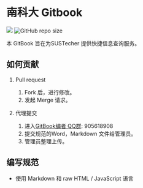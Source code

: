# 南科大 Gitbook

[![](https://github.com/sustech-sz/sustech-sz.github.io/workflows/Node-CI/badge.svg)](https://github.com/sustech-sz/sustech-sz.github.io/actions) ![GitHub repo size](https://img.shields.io/github/repo-size/sustech-sz/sustech-sz.github.io.svg)

本 GitBook 旨在为SUSTecher 提供快捷信息查询服务。

## 如何贡献
1. Pull request
    1. Fork 后，进行修改。
    2. 发起 Merge 请求。

2. 代理提交
    1. 进入[GitBook编者 QQ群](https://jq.qq.com/?_wv=1027&k=5D8EgDF): 905618908
    2. 提交规范的Word，Markdown 文件给管理员。
    3. 管理员整理上传。

## 编写规范

* 使用 Markdown 和 raw HTML / JavaScript 语言
